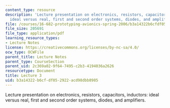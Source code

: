 ```yaml
---
content_type: resource
description: 'Lecture presentation on electronics, resistors, capacitors, inductors:
  ideal versus real, first and second order systems, diodes, and amplifiers.'
file: /courses/16-682-prototyping-avionics-spring-2006/b3a14322b6cfdf052922acd98dbb8985_lect3.pdf
file_size: 205691
file_type: application/pdf
learning_resource_types:
- Lecture Notes
license: https://creativecommons.org/licenses/by-nc-sa/4.0/
ocw_type: OCWFile
parent_title: Lecture Notes
parent_type: CourseSection
parent_uid: 2c369a02-9f64-7495-c2b3-4194036a2626
resourcetype: Document
title: Lecture 3
uid: b3a14322-b6cf-df05-2922-acd98dbb8985
---
```

Lecture presentation on electronics, resistors, capacitors, inductors: ideal versus real, first and second order systems, diodes, and amplifiers.
